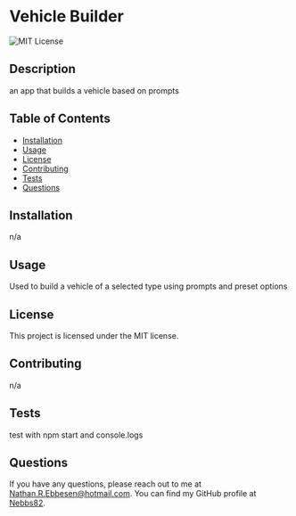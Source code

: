 # Vehicle Builder
  
![MIT License](https://img.shields.io/badge/License-MIT-yellow.svg)

## Description
an app that builds a vehicle based on prompts

## Table of Contents
- [Installation](#installation)
- [Usage](#usage)
- [License](#license)
- [Contributing](#contributing)
- [Tests](#tests)
- [Questions](#questions)

## Installation
n/a

## Usage
Used to build a vehicle of a selected type using prompts and preset options 

## License
This project is licensed under the MIT license.

## Contributing
n/a

## Tests
test with npm start and console.logs

## Questions
If you have any questions, please reach out to me at [Nathan.R.Ebbesen@hotmail.com](mailto:Nathan.R.Ebbesen@hotmail.com).
You can find my GitHub profile at [Nebbs82](https://github.com/Nebbs82).

